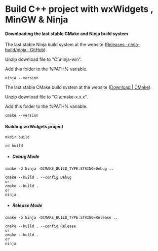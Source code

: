 # Build C++ project with wxWidgets , MinGW & Ninja

#### Downloading the last stable CMake and Ninja build system

The last stable Ninja build system at the website ([Releases · ninja-build/ninja · GitHub](https://github.com/ninja-build/ninja/releases)).

Unzip download file to "C:\ninja-win".

Add this folder to the %PATH% variable.

```shell
ninja --version
```



The last stable CMake build system at the website ([Download | CMake](https://cmake.org/download/)).

Unzip download file to "C:\cmake-x.x.x".

Add this folder to the %PATH% variable.

```shell
cmake --version
```



#### Building wxWidgets project

```shell
mkdir build
```

```shell
cd build
```

- 
  ##### Debug Mode


```shell
cmake -G Ninja -DCMAKE_BUILD_TYPE:STRING=Debug ..
```

```shell
cmake --build . --config Debug
or
cmake --build .
or
ninja
```

- ##### Release Mode


```shell
cmake -G Ninja -DCMAKE_BUILD_TYPE:STRING=Release ..
```

```shell
cmake --build . --config Release
or
cmake --build .
or
ninja
```

